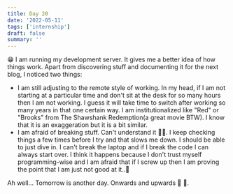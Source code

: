 ```yaml
---
title: Day 20
date: '2022-05-11'
tags: ['internship']
draft: false
summary: ''
---
```

😁 I am running my development server. It gives me a better idea of how things work. Apart from discovering stuff and documenting it for the next blog, I noticed two things: 
- I am still adjusting to the remote style of working. In my head, if I am not starting at a particular time and don't sit at the desk for so many hours then I am not working. I guess it will take time to switch after working so many years in that one certain way.
I am institutionalized like "Red" or "Brooks" from The Shawshank Redemption(a great movie BTW). I know that it is an exaggeration but it is a bit similar.
- I am afraid of breaking stuff. Can't understand it 🤷‍♂️. I keep checking things a few times before I try and that slows me down. I should be able to just dive in. I can't break the laptop and if I break the code I can always start over. I think it happens because I don't trust myself programming-wise and I am afraid that if I screw up then I am proving the point that I am just not good at it..🤔

Ah well... Tomorrow is another day. Onwards and upwards 👊 💪.
